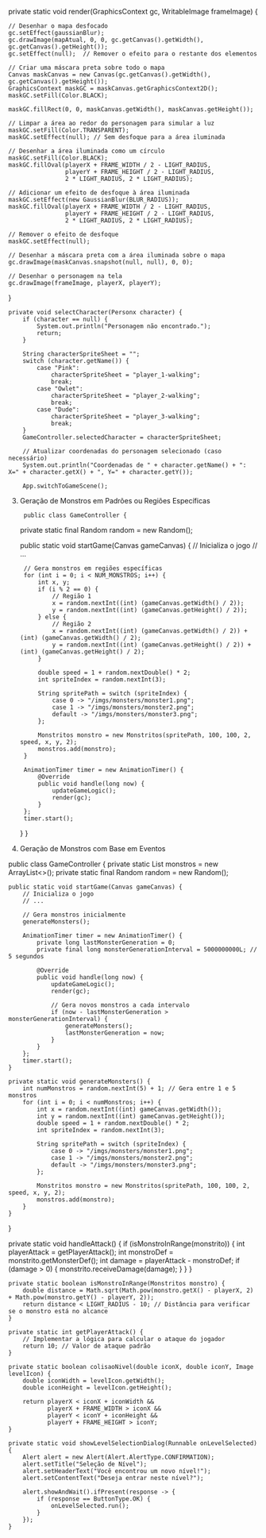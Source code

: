 private static void render(GraphicsContext gc, WritableImage frameImage) {

    // Desenhar o mapa desfocado
    gc.setEffect(gaussianBlur);
    gc.drawImage(mapAtual, 0, 0, gc.getCanvas().getWidth(), gc.getCanvas().getHeight());
    gc.setEffect(null);  // Remover o efeito para o restante dos elementos

    // Criar uma máscara preta sobre todo o mapa
    Canvas maskCanvas = new Canvas(gc.getCanvas().getWidth(), gc.getCanvas().getHeight());
    GraphicsContext maskGC = maskCanvas.getGraphicsContext2D();
    maskGC.setFill(Color.BLACK);

    maskGC.fillRect(0, 0, maskCanvas.getWidth(), maskCanvas.getHeight());

    // Limpar a área ao redor do personagem para simular a luz
    maskGC.setFill(Color.TRANSPARENT);
    maskGC.setEffect(null); // Sem desfoque para a área iluminada

    // Desenhar a área iluminada como um círculo
    maskGC.setFill(Color.BLACK);
    maskGC.fillOval(playerX + FRAME_WIDTH / 2 - LIGHT_RADIUS,
                    playerY + FRAME_HEIGHT / 2 - LIGHT_RADIUS,
                    2 * LIGHT_RADIUS, 2 * LIGHT_RADIUS);

    // Adicionar um efeito de desfoque à área iluminada
    maskGC.setEffect(new GaussianBlur(BLUR_RADIUS));
    maskGC.fillOval(playerX + FRAME_WIDTH / 2 - LIGHT_RADIUS,
                    playerY + FRAME_HEIGHT / 2 - LIGHT_RADIUS,
                    2 * LIGHT_RADIUS, 2 * LIGHT_RADIUS);

    // Remover o efeito de desfoque
    maskGC.setEffect(null);

    // Desenhar a máscara preta com a área iluminada sobre o mapa
    gc.drawImage(maskCanvas.snapshot(null, null), 0, 0);

    // Desenhar o personagem na tela
    gc.drawImage(frameImage, playerX, playerY);
}

    private void selectCharacter(Personx character) {
        if (character == null) {
            System.out.println("Personagem não encontrado.");
            return;
        }

        String characterSpriteSheet = "";
        switch (character.getName()) {
            case "Pink":
                characterSpriteSheet = "player_1-walking";
                break;
            case "Owlet":
                characterSpriteSheet = "player_2-walking";
                break;
            case "Dude":
                characterSpriteSheet = "player_3-walking";
                break;
        }
        GameController.selectedCharacter = characterSpriteSheet;

        // Atualizar coordenadas do personagem selecionado (caso necessário)
        System.out.println("Coordenadas de " + character.getName() + ": X=" + character.getX() + ", Y=" + character.getY());

        App.switchToGameScene();

3. Geração de Monstros em Padrões ou Regiões Específicas

        public class GameController {
    private static final Random random = new Random();

    public static void startGame(Canvas gameCanvas) {
        // Inicializa o jogo
        // ...

        // Gera monstros em regiões específicas
        for (int i = 0; i < NUM_MONSTROS; i++) {
            int x, y;
            if (i % 2 == 0) {
                // Região 1
                x = random.nextInt((int) (gameCanvas.getWidth() / 2));
                y = random.nextInt((int) (gameCanvas.getHeight() / 2));
            } else {
                // Região 2
                x = random.nextInt((int) (gameCanvas.getWidth() / 2)) + (int) (gameCanvas.getWidth() / 2);
                y = random.nextInt((int) (gameCanvas.getHeight() / 2)) + (int) (gameCanvas.getHeight() / 2);
            }

            double speed = 1 + random.nextDouble() * 2;
            int spriteIndex = random.nextInt(3);

            String spritePath = switch (spriteIndex) {
                case 0 -> "/imgs/monsters/monster1.png";
                case 1 -> "/imgs/monsters/monster2.png";
                default -> "/imgs/monsters/monster3.png";
            };

            Monstritos monstro = new Monstritos(spritePath, 100, 100, 2, speed, x, y, 2);
            monstros.add(monstro);
        }

        AnimationTimer timer = new AnimationTimer() {
            @Override
            public void handle(long now) {
                updateGameLogic();
                render(gc);
            }
        };
        timer.start();
    }
}

4. Geração de Monstros com Base em Eventos

public class GameController {
    private static List<Monstritos> monstros = new ArrayList<>();
    private static final Random random = new Random();

    public static void startGame(Canvas gameCanvas) {
        // Inicializa o jogo
        // ...

        // Gera monstros inicialmente
        generateMonsters();

        AnimationTimer timer = new AnimationTimer() {
            private long lastMonsterGeneration = 0;
            private final long monsterGenerationInterval = 5000000000L; // 5 segundos

            @Override
            public void handle(long now) {
                updateGameLogic();
                render(gc);

                // Gera novos monstros a cada intervalo
                if (now - lastMonsterGeneration > monsterGenerationInterval) {
                    generateMonsters();
                    lastMonsterGeneration = now;
                }
            }
        };
        timer.start();
    }

    private static void generateMonsters() {
        int numMonstros = random.nextInt(5) + 1; // Gera entre 1 e 5 monstros
        for (int i = 0; i < numMonstros; i++) {
            int x = random.nextInt((int) gameCanvas.getWidth());
            int y = random.nextInt((int) gameCanvas.getHeight());
            double speed = 1 + random.nextDouble() * 2;
            int spriteIndex = random.nextInt(3);

            String spritePath = switch (spriteIndex) {
                case 0 -> "/imgs/monsters/monster1.png";
                case 1 -> "/imgs/monsters/monster2.png";
                default -> "/imgs/monsters/monster3.png";
            };

            Monstritos monstro = new Monstritos(spritePath, 100, 100, 2, speed, x, y, 2);
            monstros.add(monstro);
        }
    }
}

private static void handleAttack() {
        if (isMonstroInRange(monstrito)) {
            int playerAttack = getPlayerAttack();
            int monstroDef = monstrito.getMonsterDef();
            int damage = playerAttack - monstroDef;
            if (damage > 0) {
                monstrito.receiveDamage(damage);
            }
        }
    }

    private static boolean isMonstroInRange(Monstritos monstro) {
        double distance = Math.sqrt(Math.pow(monstro.getX() - playerX, 2) + Math.pow(monstro.getY() - playerY, 2));
        return distance < LIGHT_RADIUS - 10; // Distância para verificar se o monstro está no alcance
    }

    private static int getPlayerAttack() {
        // Implementar a lógica para calcular o ataque do jogador
        return 10; // Valor de ataque padrão
    }

    private static boolean colisaoNivel(double iconX, double iconY, Image levelIcon) {
        double iconWidth = levelIcon.getWidth();
        double iconHeight = levelIcon.getHeight();

        return playerX < iconX + iconWidth &&
               playerX + FRAME_WIDTH > iconX &&
               playerY < iconY + iconHeight &&
               playerY + FRAME_HEIGHT > iconY;
    }

    private static void showLevelSelectionDialog(Runnable onLevelSelected) {
        Alert alert = new Alert(Alert.AlertType.CONFIRMATION);
        alert.setTitle("Seleção de Nível");
        alert.setHeaderText("Você encontrou um novo nível!");
        alert.setContentText("Deseja entrar neste nível?");

        alert.showAndWait().ifPresent(response -> {
            if (response == ButtonType.OK) {
                onLevelSelected.run();
            }
        });
    }
